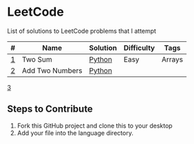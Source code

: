 # LeetCode
List of solutions to LeetCode problems that I attempt

| # | Name | Solution | Difficulty | Tags |
|---|------|----------|------------|------|
[1](./1_Two_Sum/README.md) | Two Sum | [Python](./1_Two_Sum/two_sum.py) | Easy | Arrays
[2](./2_Add_Two_numbers/README.md) | Add Two Numbers | [Python](./2_Add_Two_Numbers/add_two_nums.c) | 
[3]()


## Steps to Contribute

1. Fork this GitHub project and clone this to your desktop
2. Add your file into the language directory.
